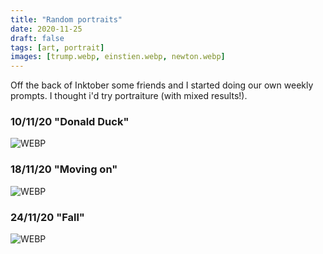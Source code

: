 ```yaml
---
title: "Random portraits"
date: 2020-11-25
draft: false
tags: [art, portrait]
images: [trump.webp, einstien.webp, newton.webp]
---
```


Off the back of Inktober some friends and I started doing our own weekly prompts. I thought i'd try portraiture (with mixed results!).

### 10/11/20 "Donald Duck"

![WEBP](trump.webp "Fall")

### 18/11/20 "Moving on"

![WEBP](einstien.webp "Einstien")

### 24/11/20 "Fall"

![WEBP](newton.webp "Fall")
